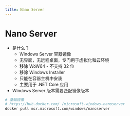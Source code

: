 ```yaml
---
title: Nano Server
---
```


# Nano Server
* 是什么？
  * Windows Server 容器镜像
  * 无界面，无远程桌面，专门用于虚拟化和云环境
  * 移除 WoW64 - 不支持 32 位
  * 移除 Windows Installer
  * 只能在容器主机中安装
  * 主要用于 .NET Core 应用
* Windows Server 版本需要匹配镜像版本

```bash
# 基础镜像
# https://hub.docker.com/_/microsoft-windows-nanoserver
docker pull mcr.microsoft.com/windows/nanoserver
```
